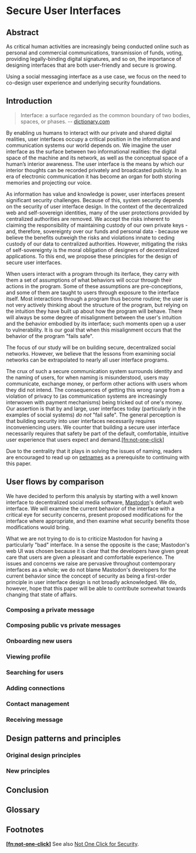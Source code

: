 # Secure User Interfaces

## Abstract

As critical human activities are increasingly being conducted online such as personal and commercial communications, transmission of funds, voting, providing legally-binding digital signatures, and so on, the importance of designing interfaces that are both user-friendly and secure is growing.

Using a social messaging interface as a use case, we focus on the need to co-design user experience and underlying security foundations.

<!-- This paper has three parts. -->

<!-- First we will define criteria of a secure communication system including technical feasibility, ethical desirability and usability.  -->

<!-- We will then explore the requirements of a user interface that conveys the security of the system to users in an intuitive way, with an emphasis on inclusive design.  -->

<!-- We will conclude by issuing recommended design patterns and principles illustrated via best practices for decentralized applications. -->

<!-- ## Requirements -->

## Introduction

> Interface: a surface regarded as the common boundary of two bodies, spaces, or phases. -- [dictionary.com](https://www.dictionary.com/browse/interface)

By enabling us humans to interact with our private and shared digital realities, user interfaces occupy a critical position in the information and communication systems our world depends on.
We imagine the user interface as the surface between two informational realities: the digital space of the machine and its network, as well as the conceptual space of a human’s interior awareness.
The user interface is the means by which our interior thoughts can be recorded privately and broadcasted publicly.
In an era of electronic communication it has become an organ for both storing memories and projecting our voice.

<!-- (Reference suggestion: Marshall Mcluhans Understanding Media: The Extensions of Man https://en.wikipedia.org/wiki/Understanding_Media) -->

As information has value and knowledge is power, user interfaces present significant security challenges.
Because of this, system security depends on the security of user interface design.
In the context of the decentralized web and self-sovereign identities, many of the user protections provided by centralized authorities are removed.
We accept the risks inherent to claiming the responsibility of maintaining custody of our own private keys - and, therefore, sovereignty over our funds and personal data - because we believe the benefits outweigh the risks and violations innate to ceding custody of our data to centralized authorities.
However, mitigating the risks of self-sovereignty is the moral obligation of designers of decentralized applications.
To this end, we propose these principles for the design of secure user interfaces.

When users interact with a program through its iterface, they carry with them a set of assumptions of what behaviors will occur through their actions in the program.
Some of these assumptions are pre-conceptions, and some of them are taught to users through exposure to the interface itself.
Most interactions through a program thus become routine; the user is not very actively thinking about the structure of the program, but relying on the intuition they have built up about how the program will behave.
There will always be some degree of misalignment between the user's intuition and the behavior embodied by its interface; such moments open up a user to vulnerability.
It is our goal that when this misalignment occurs that the behavior of the program "fails safe".

The focus of our study will be on building secure, decentralized social networks.
However, we believe that the lessons from examining social networks can be extrapolated to nearly all user interface programs.

The crux of such a secure communication system surrounds identity and the naming of users, for when naming is misunderstood, users may communicate, exchange money, or perform other actions with users whom they did not intend.
The consequences of getting this wrong range from a violation of privacy to (as communication systems are increasingly interwoven with payment mechanisms) being tricked out of one's money.
Our assertion is that by and large, user interfaces today (particularly in the examples of social systems) *do not* "fail safe".
The general perception is that building security into user interfaces necessarily requires inconveniencing users.
We counter that building a secure user interface necessarily requires that safety be part of the default, comfortable, intuitive user experience that users expect and demand.<a href="#fn.one-click" id="fnr.one-click">[fn:not-one-click]</a>

Due to the centrality that it plays in solving the issues of naming, readers are encouraged to read up on [petnames](https://github.com/cwebber/rebooting-the-web-of-trust-spring2018/blob/petnames/draft-documents/making-dids-invisible-with-petnames.md) as a prerequisite to continuing with this paper.

## User flows by comparison

We have decided to perform this analysis by starting with a well known interface to decentralized social media software, [Mastodon](https://joinmastodon.org/)'s default web interface.
We will examine the current behavior of the interface with a critical eye for security concerns, present proposed modifications for the interface where appropriate, and then examine what security benefits those modifications would bring.

What we are not trying to do is to criticize Mastodon for having a particularly "bad" interface.
In a sense the opposite is the case; Mastodon's web UI was chosen because it is clear that the developers have given great care that users are given a pleasant and comfortable experience.
The issues and concerns we raise are pervasive throughout contemporary interfaces as a whole;
we do not blame Mastodon's developers for the current behavior since the concept of security as being a first-order principle in user interface design is not broadly acknowledged.
We do, however, hope that this paper will be able to contribute somewhat towards changing that state of affairs.

### Composing a private message

<!-- * Current behavior -->
<!--    * Typing results in a completion suggestion box with people I’m following by their proposed names -->
<!-- * Changes -->
<!--    * The suggested names are the names we’ve chosen for them (pet names). NOTE: not yet edge names -->
<!-- * Accomplishment -->
<!--    * Avoids risk of phishing by having one of our followers changed their proposed name to appear to be someone else. -->

### Composing public vs private messages

<!-- * Current behavior -->
<!--    * In Mastodon messages are public by default (in the previous case the user would have shown a “world” icon and the user needs to click the “envelope” icon to make the message private. -->
<!-- * Changes: maybe none! -->
<!--    * Consider changing default from private mode vs. public mode -- perhaps this could be made obvious by a change from light mode to dark mode.  -->
<!--    * NOTE: private by default is like e-mail (may start with To: box on top), public by default is like twitter (make it look like a tweet box)..  -->
<!--    * NOTE: movies sometimes use different color balance to guide the viewer to understand when multiple timelines are interleaved. -->
<!-- * Accomplishment -->
<!--    * User should not be confused about if message composition is public or private. -->

### Onboarding new users

<!-- * Current behavior -->
<!--    * User chooses their user address (“username”), proposed name and user avatar -->
<!-- * Changes -->
<!--    * In the future user address may be opaque (hidden from the user). For example self-authenticating-designators may be hidden. -->
<!--    * NOTE: perhaps we want to encourage users to self host (and thus we may discuss setting up a node) < which increases the level of decentralization in the system. -->
<!--    * There isn’t a need to make a distinction between a username and a proposed name; instead, a user only gives a proposed name. -->
<!--    * The user may also give their proposed avatar, but the execution of this is a bit out of scope -->
<!-- * Accomplishment -->
<!--    * The rationale for removing user address is that 1) it is likely that in the future this will be a long, complicated string of characters [example: in the C language a pointer variable refers to a memory address, but we don’t care about the specific value of that memory address] and 2) We want to consciously move away from giving the user address importance (and specifically giving it real estate in the UI). NOTE: this will be hard for users because we are accustomed to giving importance to usernames and email addresses. -->

### Viewing profile

<!-- * Current behavior -->
<!--    * View proposed name -->
<!--    * View user address (“username”) -->
<!--    * View user avatar -->
<!--    * View other info: toots, followers, following, proofs (e.g. keybase, DNS rel=me) -->
<!--    * Show user content: toots, toots & replies, media. NOTE: may be helpful to confirm (or not) the identity of a user -->
<!-- * Changes -->
<!--    * Make user address opaque -->
<!--    * Consider: show edge names for this person -->
<!--    * Follow: propose a pet name, prompt for an edge name (may have a suggested one: proposed one or uncorroborated edge name or corroborated edge name). NOTE: concern about prioritizing edge names over proposed names. One one hand proposed names could be used for phishing, on the other hand the proposed name may change due to marital status while the edge names would propagate the outdated name. Thus the user should probably see both (and make the choice). -->
<!--    * Not follow: propose a pet name, provide option to add a pet name (think badgargron). -->
<!--    * Merge with payment systems: leveraging my web of trust (social web, currency web often the same) Consider WeChat. -->
<!--    * NOTE: when and edge name is created is it private by default? Should it have multiple levels of visibility (none, mutuals, followers, public). Perhaps a profile setting for default (e.g. mutuals) and the ability to control the visibility on a per followee basis. -->
<!--    * NOTE: Mastodon private queue for user actions -->
<!-- * Accomplishment -->
<!--    * Phising resistent -->
<!--    * Edge names help bootstrap relationships securely -->
<!--    * We’ve opened ourselves up to sadness - using SADs (self authenticating designators) -->

### Searching for users

<!-- * Current behavior -->
<!--    * Enter partial information: Mastodon shows a list of proposed matches (each with proposed name, user address and user avatar). -->
<!-- * Changes -->
<!--    * Each result will show pet names and user avatars (but not user addresses). Next results comprise matching edge names showing integrity and corroborations. NOTE: the edge name results should be shown differently visually such that it’s clear that they are edge names (e.g. using arrows, cwebber->emacsen). -->
<!--    * NOTE: pet names and probably edge names sorted based on inertia (e.g. frequency of use, machine learning, etc.) -->
<!--    * NOTE: consider the ability to search on edge names -->
<!-- * Accomplishment -->
<!--    * Avoided phishing attacks -->
<!--    * Added a discoverability mechanism (find other contacts you may be interested in which may have confidence based on existing corroberation). -->
<!--    * NOTE: Inertia would increase search result relevance and quality of user experience. -->

### Adding connections

<!-- * Current behavior -->
<!--    * There is a “follow” button in search results -->
<!--    * Can paste a user address into the search bar (and then that user will be show as if a search result). -->
<!--    * NOTE: it is possible to click on a user address in results to view the profile (presumably to add confidence prior to following… See Viewing Profile). -->
<!-- * Changes -->
<!--    * Add a plus icon (add user image) to aid discovering the add connection feature from the search bar. -->
<!--    * This changes the interface to enable dragging and dropping (or copy and pasting) the encapsulated address, or the scanning of a QR code. User addresses encapsulated : presented as proposed names. -->
<!--    * TODO: cwebber to define “encapsulated” (or alternate term) -->
<!-- * Accomplishment -->
<!--    * Freed from the assumption that user addresses are meaningful to the user experience on their own. And this opens a path to using self authenticating designators (saddness :) ). -->
<!--    * Aiding discoverability of adding connections via search results -->

### Contact management

<!-- * Current behavior -->
<!--    * One must view one’s own profile and then click on followers to access contacts. -->
<!-- * Changes -->
<!--    * NOTE: An idea for a future change is to view our contacts as a visual graph. -->
<!--    * As in Viewing Profile there is an opportunity to change the pet name for a contact. -->
<!-- * Accomplishment -->
<!--    * By adopting the other changes contact management will benefit. -->

### Receiving message

<!-- * Current behavior -->
<!--    * Shows user avatar, proposed name, user address and then the message. -->
<!--    * The body of the message may contain references to users, shown as unqualified user address (a security information deficiency ). -->
<!--    * Clicking on a user will bring up their profile -->
<!-- * Changes -->
<!--    * Either we do NOT show an avatar, or we show a pet avatar or an edge avatar (which we have not defined yet). -->
<!--    * TODO: cwebber needs to define the above terms! -->
<!--    * Shows the pet name and the message. -->
<!--    * The body of the message is shown with users (that are our conte rendered the best way possible: -->
<!--       * pet names -->
<!--       * edge names [with integrity and corroboration UX] -->
<!--       * proposed names -->
<!--          * Displayed in a distinct way, including numbering where necessary (1 through 9, with ellipsis for 9+) (e.g. “?” instead of “@”) -->
<!-- * Accomplishment -->
<!--    * No phishing via avatar (how this works comes later), nor via proposed name -->
<!--    * Hiding user address (enabling sadness :) ) -->
<!--    * Intuitive distinction between “level of integrity” between petnames vs edge names (and amount of corroboration) vs proposed names -->

<!-- Petnames, edge names, proposed names -->

<!-- Phishing attack -->

## Design patterns and principles
### Original design principles
### New principles
## Conclusion
## Glossary

## Footnotes

<a id="fn.one-click" href="#fnr.one-click"><b>[fn:not-one-click]</b></a>
See also [Not One Click for Security](https://www.hpl.hp.com/techreports/2009/HPL-2009-53.html).


